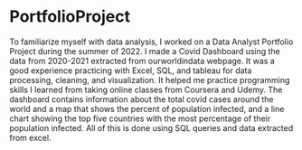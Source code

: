# PortfolioProject

To familiarize myself with data analysis, I worked on a Data Analyst Portfolio Project during the summer of 2022. I made a Covid Dashboard using the data from 2020-2021 extracted from ourworldindata webpage. It was a good experience practicing with Excel, SQL, and tableau for data processing, cleaning, and visualization. It helped me practice programming skills I learned from taking online classes from Coursera and Udemy. The dashboard contains information about the total covid cases around the world and a map that shows the percent of population infected, and a line chart showing the top five countries with the most percentage of their population infected. All of this is done using SQL queries and data extracted from excel.
